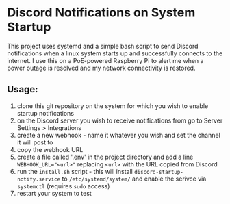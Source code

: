 # Discord Notifications on System Startup

This project uses systemd and a simple bash script to send Discord notifications when a linux system starts up and successfully connects to the internet. I use this on a PoE-powered Raspberry Pi to alert me when a power outage is resolved and my network connectivity is restored. 

## Usage:
1. clone this git repository on the system for which you wish to enable startup notifications
2. on the Discord server you wish to receive notifications from go to Server Settings > Integrations
3. create a new webhook - name it whatever you wish and set the channel it will post to
4. copy the webhook URL
5. create a file called '.env' in the project directory and add a line `WEBHOOK_URL="<url>"` replacing `<url>` with the URL copied from Discord
6. run the `install.sh` script - this will install `discord-startup-notify.service` to `/etc/systemd/system/` and enable the serivce via `systemctl` (requires `sudo` access) 
7. restart your system to test

